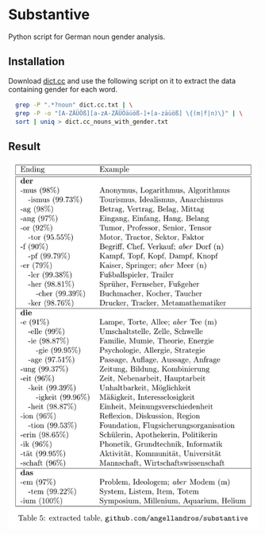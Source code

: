 # Substantive

Python script for German noun gender analysis.

## Installation

Download [dict.cc](http://www1.dict.cc/translation_file_request.php) and use the following script on it to extract the data containing gender for each word.

```bash
  grep -P ".*?noun" dict.cc.txt | \
  grep -P -o "[A-ZÄÜÖß][a-zA-ZÄÜÖäüöß-]+[a-zäüöß] \{(m|f|n)\}" | \
  sort | uniq > dict.cc_nouns_with_gender.txt
```

## Result

![The Ultimate Der/Die/Das Chart](der-die-das-1.png)

